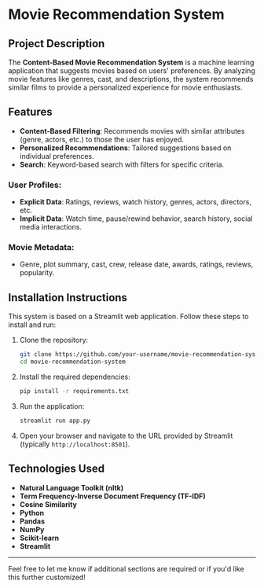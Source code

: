 # Movie Recommendation System

## Project Description
The **Content-Based Movie Recommendation System** is a machine learning application that suggests movies based on users' preferences. By analyzing movie features like genres, cast, and descriptions, the system recommends similar films to provide a personalized experience for movie enthusiasts.

## Features

- **Content-Based Filtering**: Recommends movies with similar attributes (genre, actors, etc.) to those the user has enjoyed.  
- **Personalized Recommendations**: Tailored suggestions based on individual preferences.  
- **Search**: Keyword-based search with filters for specific criteria.  

### User Profiles:
- **Explicit Data**: Ratings, reviews, watch history, genres, actors, directors, etc.  
- **Implicit Data**: Watch time, pause/rewind behavior, search history, social media interactions.  

### Movie Metadata:
- Genre, plot summary, cast, crew, release date, awards, ratings, reviews, popularity.  

## Installation Instructions
This system is based on a Streamlit web application. Follow these steps to install and run:

1. Clone the repository:
   ```bash
   git clone https://github.com/your-username/movie-recommendation-system.git
   cd movie-recommendation-system
   ```
2. Install the required dependencies:
   ```bash
   pip install -r requirements.txt
   ```
3. Run the application:
   ```bash
   streamlit run app.py
   ```
4. Open your browser and navigate to the URL provided by Streamlit (typically `http://localhost:8501`).

## Technologies Used
- **Natural Language Toolkit (nltk)**  
- **Term Frequency-Inverse Document Frequency (TF-IDF)**  
- **Cosine Similarity**  
- **Python**  
- **Pandas**  
- **NumPy**  
- **Scikit-learn**  
- **Streamlit**

---

Feel free to let me know if additional sections are required or if you'd like this further customized!

